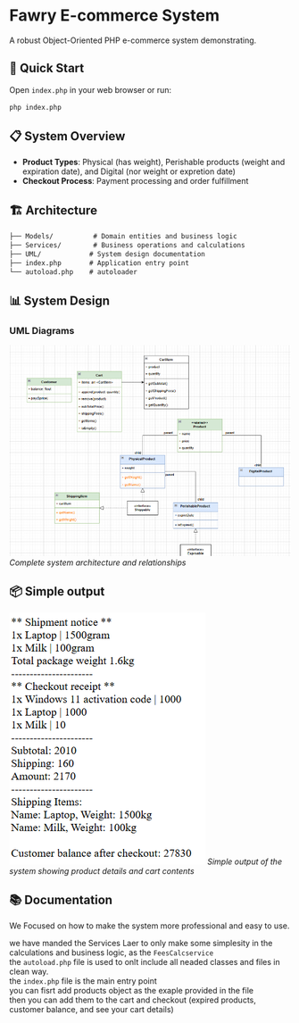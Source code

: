 # Fawry E-commerce System

A robust Object-Oriented PHP e-commerce system demonstrating.

## 🚀 Quick Start

Open `index.php` in your web browser or run:
```bash
php index.php
```

## 📋 System Overview

- **Product Types**: Physical (has weight), Perishable products (weight and expiration date), and Digital (nor weight or expretion date)
- **Checkout Process**: Payment processing and order fulfillment

## 🏗️ Architecture

```
├── Models/          # Domain entities and business logic
├── Services/        # Business operations and calculations
├── UML/            # System design documentation
├── index.php       # Application entry point
└── autoload.php    # autoloader
```

## 📊 System Design

### UML Diagrams
![Full System Architecture](UML/full%20uml.png)
*Complete system architecture and relationships*


## 📦 Simple output
 ![output](UML/Very%20simple%20result.png)
*Simple output of the system showing product details and cart contents*

## 📚 Documentation
We Focused on how to make the system more professional and easy to use.

we have manded the Services Laer to only make some simplesity in the calculations and business logic, as the `FeesCalcservice` 
<br>
the `autoload.php` file is used to onlt include all neaded classes and files in clean way.
<br>
the `index.php` file is the main entry point 
<br>
you can fisrt add products object as the exaple provided in the file 
<br>
then you can add them to the cart and checkout (expired products, customer balance, and see your cart details)